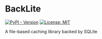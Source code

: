 # BackLite

[![PyPI - Version](https://img.shields.io/pypi/v/backlite.svg)](https://pypi.org/project/backlite)
[![License: MIT](https://img.shields.io/badge/License-MIT-yellow.svg)](https://opensource.org/licenses/MIT)

A file-based caching library backed by SQLite
